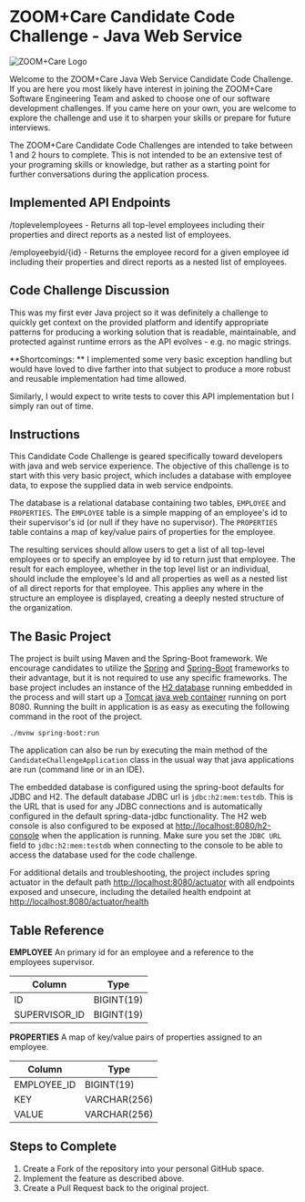 # ZOOM+Care Candidate Code Challenge - Java Web Service

![ZOOM+Care Logo](https://avatars0.githubusercontent.com/u/48925141?s=150)

Welcome to the ZOOM+Care Java Web Service Candidate Code Challenge. If you are here you most likely have interest in joining the ZOOM+Care Software Engineering Team and asked to choose one of our software development challenges. If you came here on your own, you are welcome to explore the challenge and use it to sharpen your skills or prepare for future interviews.

The ZOOM+Care Candidate Code Challenges are intended to take between 1 and 2 hours to complete. This is not intended to be an extensive test of your programing skills or knowledge, but rather as a starting point for further conversations during the application process.

## Implemented API Endpoints
/toplevelemployees - Returns all top-level employees including their properties and direct reports as a nested list of employees.

/employeebyid/{id} - Returns the employee record for a given employee id including their properties and direct reports as a nested list of employees.

## Code Challenge Discussion

This was my first ever Java project so it was definitely a challenge to quickly get context on the provided platform and identify appropriate patterns for producing a working solution that is readable, maintainable, and protected against runtime errors as the API evolves - e.g. no magic strings.

**Shortcomings: **
I implemented some very basic exception handling but would have loved to dive farther into that subject to produce a more robust and reusable implementation had time allowed.

Similarly, I would expect to write tests to cover this API implementation but I simply ran out of time.


## Instructions
This Candidate Code Challenge is geared specifically toward developers with java and web service experience. The objective of this challenge is to start with this very basic project, which includes a database with employee data, to expose the supplied data in web service endpoints.

The database is a relational database containing two tables, `EMPLOYEE` and `PROPERTIES`.  The `EMPLOYEE` table is a simple mapping of an employee's id to their supervisor's id (or null if they have no supervisor). The `PROPERTIES` table contains a map of key/value pairs of properties for the employee.

The resulting services should allow users to get a list of all top-level employees or to specify an employee by id to return just that employee.  The result for each employee, whether in the top level list or an individual, should include the employee's Id and all properties as well as a nested list of all direct reports for that employee.  This applies any where in the structure an employee is displayed, creating a deeply nested structure of the organization.

## The Basic Project
The project is built using Maven and the Spring-Boot framework. We encourage candidates to utilize the [Spring](https://spring.io/projects/spring-framework) and [Spring-Boot](https://spring.io/projects/spring-boot) frameworks to their advantage, but it is not required to use any specific frameworks. The base project includes an instance of the [H2 database](https://www.h2database.com/html/main.html) running embedded in the process and will start up a [Tomcat java web container](http://tomcat.apache.org) running on port 8080. Running the built in application is as easy as executing the following command in the root of the project.

```
./mvnw spring-boot:run
```

The application can also be run by executing the main method of the `CandidateChallengeApplication` class in the usual way that java applications are run (command line or in an IDE).

The embedded database is configured using the spring-boot defaults for JDBC and H2. The default database JDBC url is `jdbc:h2:mem:testdb`.  This is the URL that is used for any JDBC connections and is automatically configured in the default spring-data-jdbc functionality. The H2 web console is also configured to be exposed at [http://localhost:8080/h2-console](http://localhost:8080/h2-console) when the application is running.  Make sure you set the `JDBC URL` field to `jdbc:h2:mem:testdb` when connecting to the console to be able to access the database used for the code challenge.

For additional details and troubleshooting, the project includes spring actuator in the default path [http://localhost:8080/actuator](http://localhost:8080/actuator) with all endpoints exposed and unsecure, including the detailed health endpoint at [http://localhost:8080/actuator/health](http://localhost:8080/actuator/health)

## Table Reference
**EMPLOYEE**
An primary id for an employee and a reference to the employees supervisor.

| Column        | Type          |
| ------------- | ------------- |
| ID            | BIGINT(19)    |
| SUPERVISOR_ID | BIGINT(19)    |

**PROPERTIES**
A map of key/value pairs of properties assigned to an employee.

| Column        | Type          |
| ------------- | ------------- |
| EMPLOYEE_ID   | BIGINT(19)    |
| KEY           | VARCHAR(256)  |
| VALUE         | VARCHAR(256)  |


## Steps to Complete
1. Create a Fork of the repository into your personal GitHub space.
2. Implement the feature as described above.
3. Create a Pull Request back to the original project.
